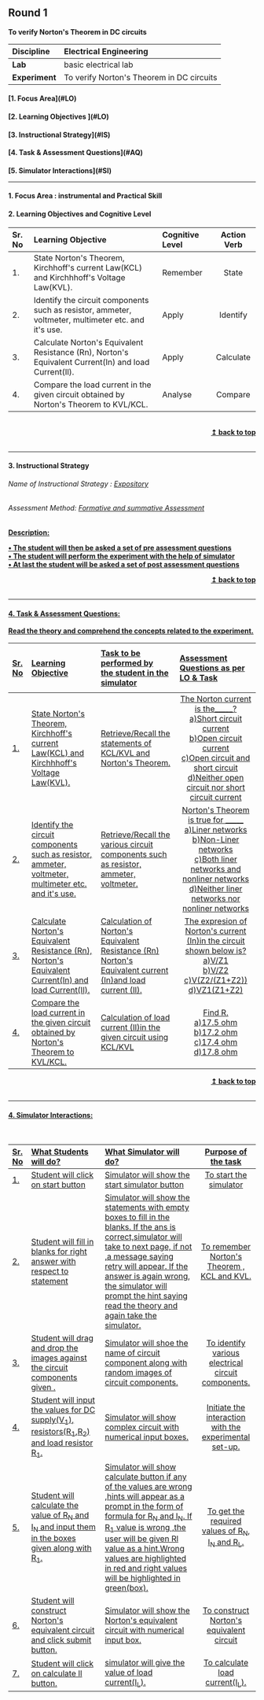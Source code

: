 ## Round 1
<p align="center">

<b>To verify Norton's Theorem in DC circuits </b> <a name="top"></a> <br>
</p>

<b>Discipline | </b> Electrical Engineering
:--|:--|
<b> Lab</b> | basic electrical lab
<b> Experiment</b>|To verify Norton's Theorem in DC circuits


<h4> [1. Focus Area](#LO)
<h4> [2. Learning Objectives ](#LO)
<h4> [3. Instructional Strategy](#IS)
<h4> [4. Task & Assessment Questions](#AQ)
<h4> [5. Simulator Interactions](#SI)
<hr>

<a name="LO"></a>
#### 1. Focus Area : instrumental and Practical Skill 
#### 2. Learning Objectives and Cognitive Level


Sr. No |	Learning Objective	| Cognitive Level | Action Verb
:--|:--|:--|:-:
1.| State Norton's Theorem, Kirchhoff's current Law(KCL) and Kirchhhoff's Voltage Law(KVL). | Remember | State
2.| Identify the circuit components such as resistor, ammeter, voltmeter, multimeter etc. and it's use.  | Apply| Identify
3.| Calculate Norton's Equivalent Resistance (Rn), Norton's Equivalent Current(In) and load Current(Il).|Apply | Calculate
4.| Compare the load  current in the given circuit obtained by Norton's Theorem to KVL/KCL. | Analyse | Compare




<br/>
<div align="right">
    <b><a href="#top">↥ back to top</a></b>
</div>
<br/>
<hr>

<a name="IS"></a>
#### 3. Instructional Strategy
###### Name of Instructional Strategy  :     <u> Expository </u>
###### Assessment Method: <u>Formative and summative Assessment</u>

<u> <b>Description: <br>

•	The student will then be asked a set of pre assessment questions <br>
•       The student will perform the experiment with the help of simulator <br>
•       At last the student will be asked a set of post assessment questions <br>

<div align="right">
    <b><a href="#top">↥ back to top</a></b>
</div>
<br/>
<hr>

<a name="AQ"></a>
#### 4. Task & Assessment Questions:

Read the theory and comprehend the concepts related to the experiment.
<br>




Sr. No |	Learning Objective	| Task to be performed by <br> the student  in the simulator | <p style="text-align: left;">Assessment Questions as per LO & Task</p>
:--|:--|:--|:------------------------:
1.|State Norton's Theorem, Kirchhoff's current Law(KCL) and Kirchhhoff's Voltage Law(KVL). | Retrieve/Recall the statements of KCL/KVL and Norton's Theorem. | The Norton current is the_____?<br> a)Short circuit current <br> b)Open circuit current        <br> c)Open circuit and short circuit      <br>      d)Neither open circuit nor short circuit current
2.| Identify the circuit components such as resistor, ammeter, voltmeter, multimeter etc. and it's use. | Retrieve/Recall the various circuit components such as resistor, ammeter, voltmeter. |  Norton's Theorem is true for _____  <br> a)Liner networks   <br>b)Non-Liner networks   <br>c)Both liner networks and nonliner networks  <br>d)Neither liner networks nor nonliner networks
3.| Calculate Norton's Equivalent Resistance (Rn), Norton's Equivalent Current(In) and load Current(Il). |Calculation of Norton's Equivalent Resistance (Rn) Norton's Equivalent current (In)and load current (Il). | The expresion of Norton's current (In)in the circuit shown below is? <br> a)V/Z1 <br>  b)V/Z2 <br>       c)V(Z2/(Z1+Z2)) <br>    d)VZ1(Z1+Z2)
4.| Compare the load  current in the given circuit obtained by Norton's Theorem to KVL/KCL.|Calculation of load current (Il)in the given circuit using KCL/KVL | Find R. <br> a)17.5 ohm <br>  b)17.2 ohm <br>  c)17.4 ohm <br>    d)17.8 ohm



<div align="right">
    <b><a href="#top">↥ back to top</a></b>
</div>
<br/>
<hr>

<a name="SI"></a>

#### 4. Simulator Interactions:
<br>

Sr. No |	What Students will do?| What Simulator will do?| Purpose of the task
:--|:--|:--|:-:
1.|  Student will click on start button | Simulator will show the start simulator button | To start the simulator
2.|Student will fill in blanks for right answer with respect to statement | Simulator will show the statements with empty boxes to fill in the blanks. If the ans is correct,simulator will take to next page, if not ,a message saying retry will appear. If the answer is again wrong, the simulator will prompt the hint saying read the theory and again take the simulator.| To remember Norton's Theorem , KCL and KVL.
3.| Student will drag and drop the images against the circuit components given .|Simulator will shoe the name of circuit component along with random images of circuit components.|To identify various electrical circuit components.
4.| Student will input the values for DC supply(V<sub>1</sub>), resistors(R<sub>1</sub>,R<sub>2</sub>) and load resistor R<sub>1</sub>.|Simulator will show complex circuit with numerical input boxes.|Initiate the interaction with the experimental set-up.
5.| Student will calculate the value of R<sub>N</sub> and I<sub>N</sub> and input them in the boxes given along with R<sub>1</sub>. | Simulator will show calculate button if any of the values are wrong ,hints will appear as a prompt in the form of formula for R<sub>N</sub> and I<sub>N</sub>. If R<sub>1</sub> value is wrong ,the user will be given Rl value as a hint.Wrong values are highlighted in red and right values will be highlighted in green(box).|To get the required values of R<sub>N</sub>, I<sub>N</sub> and R<sub>L</sub>. 
6.| Student will construct Norton's equivalent circuit and click submit button. |Simulator will show the Norton's equivalent circuit with numerical input box. | To construct Norton's equivalent circuit 
7.|Student will click on calculate Il button. | simulator will give the value of load current(I<sub>L</sub>).| To calculate load current(I<sub>L</sub>).







